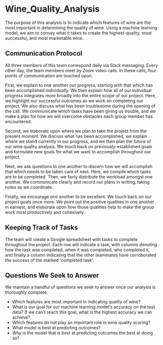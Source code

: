 # Wine_Quality_Analysis

The purpose of this analysis is to indicate which features of wine are the most important in determining the quality of wine. Using a machine learning model, we aim to convey what it takes to create the highest-quality, most successful, and most marketable wine.

## Communication Protocol
All three members of this team correspond daily via Slack messaging. Every other day, the team members meet by Zoom video calls. In these calls, four points of communication are touched upon. 

First, we explain to one another our progress, starting with that which has been accomplished individually. We then explain how all of our individual progress integrates more broadly into the entire scope of our project. Here, we highlight our successful outcomes as we work on completing our project. We also discuss what has been troublesome during the opening of the call. We communicate which tasks have been giving us trouble, and we make a plan for how we will overcome obstacles each group member has encountered.

Second, we elaborate upon where we plan to take the project from the present moment. We discuss what has been accomplished, we explain where we stand currently in our progress, and we then plan the future of our wine quality analysis. We touch back on previously-established goals and formulate new goals for what we want to accomplish throughout our project.

Next, we ask questions to one another to discern how we will accomplish that which needs to be taken care of next. Here, we compile which tasks are to be completed. Then, we fairly distribute the workload amongst one another. We communicate clearly and record our plans in writing, taking notes as we coordinate.

Finally, we encourage one another to be excellent. We touch back on our project goals once more. We point out the positive qualities in one another in earnest, and elaborate upon how those qualities help to make the group work most productively and cohesively.

## Keeping Track of Tasks
The team will create a Google spreadsheet with tasks to complete throughout the project. Each row will indicate a task, with columns denoting how the task was completed, when it was completed, who completed it, and finally a column indicating that the other teammates have corroborated the success of the marked 'completed task'.

## Questions We Seek to Answer
We maintain a handful of questions we seek to answer once our analysis is thoroughly complete.

- Which features are most important in indicating quality of wine?
- What is our goal for our machine learning model's accuracy on the test data? If we can't reach this goal, what is the highest accuracy we can achieve?
- Which features do not play an important role in wine quality scoring?
- What model is best at predicting outcomes?
- *Why* is the model that is *best* at predicting outcomes the best at doing so?
